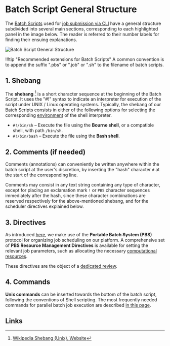# Batch Script General Structure

The [Batch Scripts](overview.md) used for [job submission via CLI](../overview.md) have a general structure subdivided into several main sections, corresponding to each highlighted panel in the image below. The reader is referred to their number labels for finding their ensuing explanations.

![Batch Script General Structure](/images/jobscript_structure.png "Batch Script General Structure")

!!!tip "Recommended extensions for Batch Scripts"
    A common convention is to append the suffix ".pbs" or ".job" or ".sh" to the filename of batch scripts.

## 1. Shebang

The **shebang** [^1] is a short character sequence at the beginning of the Batch Script. It uses the "#!" syntax to indicate an interpreter for execution of the script under UNIX / Linux operating systems. Typically, the shebang of our Batch Scripts consists in either of the following options for selecting the corresponding [environment](../../cli/environment.md#shell-type) of the shell interpreter.

- `#!/bin/sh` – Execute the file using the **Bourne shell**, or a compatible shell, with path `/bin/sh`.
- `#!/bin/bash` – Execute the file using the **Bash shell**.

## 2. Comments (if needed)

Comments (annotations) can conveniently be written anywhere within the batch script at the user's discretion, by inserting the "hash" character `#` at the start of the corresponding line.
 
Comments may consist in any text string containing any type of character, except for placing an exclamation mark `!` or `PBS` character sequences immediately after the hash, since these character combinations are reserved respectively for the above-mentioned shebang, and for the scheduler directives explained below.

## 3. Directives

As introduced [here](overview.md#implementation), we make use of the **Portable Batch System (PBS)** protocol for organizing job scheduling on our platform. A comprehensive set of **PBS  Resource Management Directives** is available for setting the relevant job parameters, such as allocating the necessary [computational resources](../../infrastructure/compute/parameters.md). 

These directives are the object of a [dedicated review](directives.md).

## 4. Commands

**Unix commands** can be inserted towards the bottom of the batch script, following the conventions of Shell scripting. The most frequently needed commands for parallel batch job execution are described [in this page](commands.md).

## Links

[^1]: [Wikipedia Shebang (Unix), Website](https://en.wikipedia.org/wiki/Shebang_(Unix))
